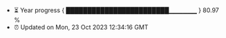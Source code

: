 - ⏳ Year progress { ████████████████████████▁▁▁▁▁▁ } 80.97 %
- ⏰ Updated on Mon, 23 Oct 2023 12:34:16 GMT

